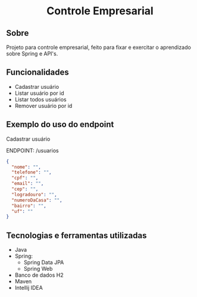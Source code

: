<h1 align="center">Controle Empresarial</h1>

## Sobre

Projeto para controle empresarial, feito para fixar e exercitar o aprendizado sobre Spring e API's.

## Funcionalidades

* Cadastrar usuário
* Listar usuário por id
* Listar todos usuários
* Remover usuário por id

## Exemplo do uso do endpoint

Cadastrar usuário

ENDPOINT: /usuarios

~~~JSON
{
  "nome": "",
  "telefone": "",
  "cpf": "",
  "email": "",
  "cep": "",
  "logradouro": "",
  "numeroDaCasa": "",
  "bairro": "",
  "uf": ""
}
~~~

## Tecnologias e ferramentas utilizadas

* Java
* Spring:
    * Spring Data JPA
    * Spring Web
* Banco de dados H2
* Maven
* Intellij IDEA
